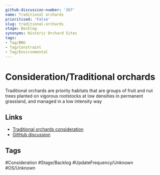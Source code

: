 ```yaml
---
github-discussion-number: '267'
name: Traditional orchards
prioritised: 'False'
slug: traditional-orchards
stage: Backlog
synonyms: Historic Orchard Sites
tags:
- Tag/BNG
- Tag/Constraint
- Tag/Environmental
---
```


# Consideration/Traditional orchards

Traditional orchards are priority habitats that are groups of fruit and nut trees planted on vigorous rootstocks at low densities in permanent grassland, and managed in a low intensity way

## Links

* [Traditional orchards consideration](https://design.planning.data.gov.uk/planning-consideration/traditional-orchards)
* [GitHub discussion](https://github.com/digital-land/data-standards-backlog/discussions/267)

## Tags

#Consideration #Stage/Backlog #UpdateFrequency/Unknown #OS/Unknown